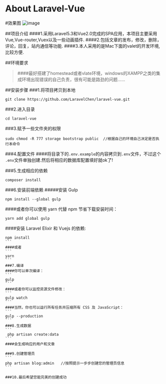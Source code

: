 
# About Laravel-Vue
#效果图
![image](https://github.com/LaravelChen/laravel-vue/raw/master/public/picture/laravelvue.png)

##项目介绍
####1.采用Laravel5.3和Vue2.0完成的SPA应用，本项目主要采用Vue,Vue-router,Vuex以及一些动画插件.
####2.包括文章的发布，修改，删除，评论，回复，站内通信等功能.
####3.本人采用的是Mac下面的valet的开发环境,比较方便.

##环境要求
>####最好搭建了homestead或者vlate环境，windows的XAMPP之类的集成环境出现错误的自己负责，很有可能是路劲的问题......

##安装步骤
###1.将项目拷贝到本地
```
git clone https://github.com/LaravelChen/laravel-vue.git
```
###2.进入目录
```
cd laravel-vue
```
###3.赋予一些文件夹的权限
```
sudo chmod -R 777 storage bootstrap public  //根据自己的环境自己决定是否执行本命令
```

###4.配置文件
####将目录下的```.env.example```的内容拷贝到```.env```文件，不过这个  ```.env```文件单独创建.然后将相应的数据库配置填好就ok了!

###5.生成相应的依赖
```
composer install
```

###6.安装前端依赖
#####安装 Gulp

```
npm install --global gulp
```
####或者你可以使用 yarn 代替 npm 节省下载安装时间：

```
yarn add global gulp
```
####安装 Laravel Elixir 和 Vuejs 的依赖:
````
npm install
```
####或者
```
yarn
```
###7.编译
####你可以单次编译：
```
gulp
```
####或者你可以监控资源文件修改：
```
gulp watch
```
####当然，你也可以运行所有任务并压缩所有 CSS 及 JavaScript：
```
gulp --production
```
###8.生成数据
```
 php artisan create:data
```
####会生成响应的用户和文章

###9.创建管理员
```
php artisan blog:admin   //按照提示一步步创建您的管理员信息
```

###10.最后希望您能完美的创建成功
